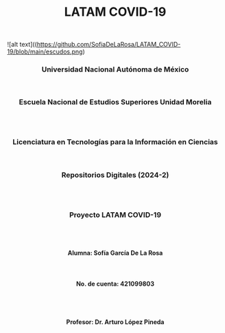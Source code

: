 <h1 align="center"> LATAM COVID-19 </h1> <br>

  ![alt text]((https://github.com/SofiaDeLaRosa/LATAM_COVID-19/blob/main/escudos.png) <br>

<h3 align="center"> Universidad Nacional Autónoma de México </h3> <br>
<h3 align="center">Escuela Nacional de Estudios Superiores Unidad Morelia </h3> <br> <br>

<h3 align="center"> Licenciatura en Tecnologías para la Información en Ciencias </h3> <br>
<h3 align="center"> Repositorios Digitales (2024-2) </h3> <br> <br>

<h3 align="center"> Proyecto LATAM COVID-19 </h3> <br> <br>

<h4 align="center"> Alumna: Sofía García De La Rosa </h4> <br>
<h4 align="center"> No. de cuenta: 421099803 </h4> <br> <br>

<h4 align="center"> Profesor: Dr. Arturo López Pineda </h4> <br> <br>
